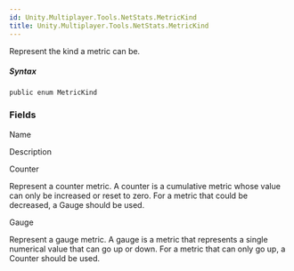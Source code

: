 ```yaml
---
id: Unity.Multiplayer.Tools.NetStats.MetricKind
title: Unity.Multiplayer.Tools.NetStats.MetricKind
---
```


<div class="markdown level0 summary">

Represent the kind a metric can be.

</div>

##### Syntax

<div class="codewrapper">

``` lang-csharp
public enum MetricKind
```

</div>

### Fields

Name

Description

Counter

Represent a counter metric. A counter is a cumulative metric whose value
can only be increased or reset to zero. For a metric that could be
decreased, a Gauge should be used.

Gauge

Represent a gauge metric. A gauge is a metric that represents a single
numerical value that can go up or down. For a metric that can only go
up, a Counter should be used.